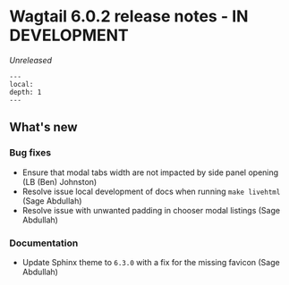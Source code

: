 # Wagtail 6.0.2 release notes - IN DEVELOPMENT

_Unreleased_

```{contents}
---
local:
depth: 1
---
```

## What's new

### Bug fixes

 * Ensure that modal tabs width are not impacted by side panel opening (LB (Ben) Johnston)
 * Resolve issue local development of docs when running `make livehtml` (Sage Abdullah)
 * Resolve issue with unwanted padding in chooser modal listings (Sage Abdullah)


### Documentation

 * Update Sphinx theme to `6.3.0` with a fix for the missing favicon (Sage Abdullah)

